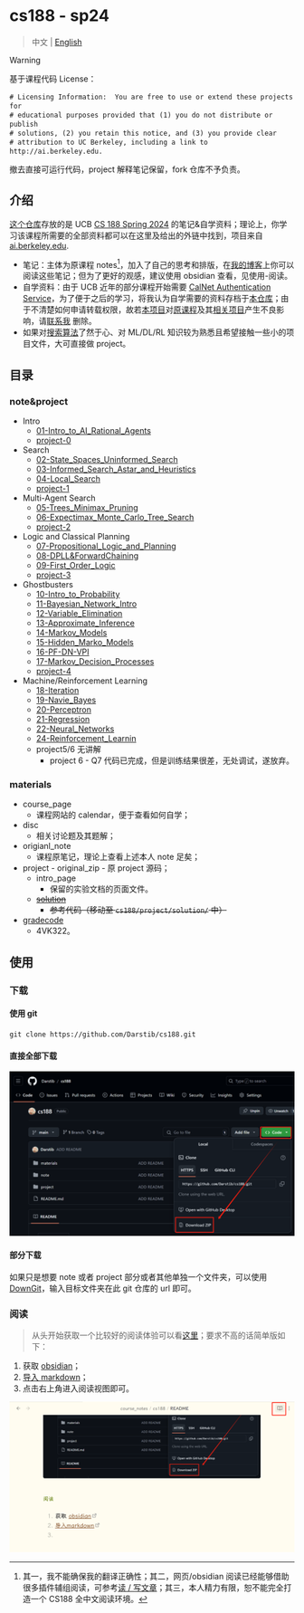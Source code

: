 # cs188 - sp24

> 中文 | [English](README_en.md)

> [!warning]
> 
> 基于课程代码 License：
>
> ```
> # Licensing Information:  You are free to use or extend these projects for
> # educational purposes provided that (1) you do not distribute or publish
> # solutions, (2) you retain this notice, and (3) you provide clear
> # attribution to UC Berkeley, including a link to http://ai.berkeley.edu.
> ```
>
> 撤去直接可运行代码，project 解释笔记保留，fork 仓库不予负责。

## 介绍

[这个仓库](https://github.com/Darstib/cs188)存放的是 UCB [CS 188 Spring 2024](https://inst.eecs.berkeley.edu/~cs188/sp24/) 的笔记&自学资料；理论上，你学习该课程所需要的全部资料都可以在这里及给出的外链中找到，项目来自 [ai.berkeley.edu](http://ai.berkeley.edu).

- 笔记：主体为原课程 notes[^1]，加入了自己的思考和排版，在[我的博客](https://darstib.github.io/blog/note/cs188/)上你可以阅读这些笔记；但为了更好的观感，建议使用 obsidian 查看，见使用-阅读。
- 自学资料：由于 UCB 近年的部分课程开始需要 [CalNet Authentication Service](https://auth.berkeley.edu/cas/login?service=https%3a%2f%2finst.eecs.berkeley.edu%2f%7ecs188%2fsp23%2f)，为了便于之后的学习，将我认为自学需要的资料存档于[本仓库](https://github.com/darstib/cs188)；由于不清楚如何申请转载权限，故若[本项目](https://github.com/darstib/cs188)对[原课程](https://inst.eecs.berkeley.edu/~cs188/sp24/)及其[相关项目](http://ai.berkeley.edu)产生不良影响，请[联系我](https://darstib.github.io/blog/connect_me/) 删除。
- 如果对[搜索算法](https://oi-wiki.org/search/)了然于心、对 ML/DL/RL 知识较为熟悉且希望接触一些小的项目文件，大可直接做 project。

[^1]: 其一，我不能确保我的翻译正确性；其二，网页/obsidian 阅读已经能够借助很多插件辅组阅读，可参考[读 / 写文章](https://darstib.github.io/blog/collection/Tools/#i4)；其三，本人精力有限，恕不能完全打造一个 CS188 全中文阅读环境。

## 目录

### note&project

- Intro
    - [01-Intro_to_AI_Rational_Agents](note/01-Intro_to_AI_Rational_Agents.md)
    - [project-0](project/project-0.md)
- Search
    - [02-State_Spaces_Uninformed_Search](note/02-State_Spaces_Uninformed_Search.md)
    - [03-Informed_Search_Astar_and_Heuristics](note/03-Informed_Search_Astar_and_Heuristics.md)
    - [04-Local_Search](note/04-Local_Search.md)
    - [project-1](project/project-1.md)
- Multi-Agent Search
    - [05-Trees_Minimax_Pruning](note/05-Trees_Minimax_Pruning.md)
    - [06-Expectimax_Monte_Carlo_Tree_Search](note/06-Expectimax_Monte_Carlo_Tree_Search.md)
    - [project-2](project/project-2.md)
- Logic and Classical Planning
    - [07-Propositional_Logic_and_Planning](note/07-Propositional_Logic_and_Planning.md)
    - [08-DPLL&ForwardChaining](note/08-DPLL&ForwardChaining.md)
    - [09-First_Order_Logic](note/09-First_Order_Logic.md)
    - [project-3](project/project-3.md)
- Ghostbusters
    - [10-Intro_to_Probability](note/10-Intro_to_Probability.md)
    - [11-Bayesian_Network_Intro](note/11-Bayesian_Network_Intro.md)
    - [12-Variable_Elimination](note/12-Variable_Elimination.md)
    - [13-Approximate_Inference](note/13-Approximate_Inference.md)
    - [14-Markov_Models](note/14-Markov_Models.md)
    - [15-Hidden_Marko_Models](note/15-Hidden_Marko_Models.md)
    - [16-PF-DN-VPI](note/16-PF-DN-VPI.md)
    - [17-Markov_Decision_Processes](note/17-Markov_Decision_Processes.md)
    - [project-4](project/project-4.md)
- Machine/Reinforcement Learning
    - [18-Iteration](note/18-Iteration.md)
	- [19-Navie_Bayes](note/19-Navie_Bayes.md)
	- [20-Perceptron](note/20-Perceptron.md)
	- [21-Regression](note/21-Regression.md)
	- [22-Neural_Networks](note/22-Neural_Networks.md)
	- [24-Reinforcement_Learnin](note/24-Reinforcement_Learnin.md)
	- project5/6 无讲解
		- project 6 - Q7 代码已完成，但是训练结果很差，无处调试，遂放弃。

### materials

- course_page
	- 课程网站的 calendar，便于查看如何自学；
- disc
	- 相关讨论题及其题解；
- origianl_note
	- 课程原笔记，理论上查看上述本人 note 足矣；
- project
      - original_zip
          - 原 project 源码；
    - intro_page
        - 保留的实验文档的页面文件。
    - ~~[solution](https://github.com/Darstib/cs188/tree/main/project/solution)~~
        - ~~参考代码（移动至 `cs188/project/solution/` 中）~~
- [gradecode](https://www.gradescope.com/)
    - 4VK322。

## 使用

### 下载

#### 使用 git

```shell
git clone https://github.com/Darstib/cs188.git
```

#### 直接全部下载

![](attachments/README.png)

#### 部分下载

如果只是想要 note 或者 project 部分或者其他单独一个文件夹，可以使用 [DownGit](https://download-directory.github.io/)，输入目标文件夹在此 git 仓库的 url 即可。

### 阅读

> 从头开始获取一个比较好的阅读体验可以看[这里](https://darstib.github.io/blog/tutorial/begin/Obsidian_begin/#ii)；要求不高的话简单版如下：

1. 获取 [obsidian](https://obsidian.md)；
2. [导入 markdown](https://publish.obsidian.md/help-zh/import/markdown)；
3. 点击右上角进入阅读视图即可。

![](attachments/README-1.png)
